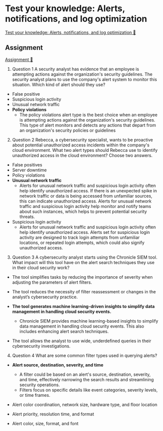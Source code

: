 # Test your knowledge: Alerts, notifications, and log optimization

[Test your knowledge: Alerts, notifications, and log optimization 🔗](https://www.coursera.org/learn/detect-respond-and-recover-from-cloud-cybersecurity-attacks/assignment-submission/wf0RR/test-your-knowledge-alerts-notifications-and-log-optimization)

## Assignment

[Assignment 🔗](https://www.coursera.org/learn/detect-respond-and-recover-from-cloud-cybersecurity-attacks/assignment-submission/wf0RR/test-your-knowledge-alerts-notifications-and-log-optimization/attempt)

1.  Question 1
    A security analyst has evidence that an employee is attempting actions against the organization's security guidelines. The security analyst plans to use the company's alert system to monitor this situation. Which kind of alert should they use?

- False positive
- Suspicious login activity
- Unusual network traffic
- **Policy violations**
  - The policy violations alert type is the best choice when an employee is attempting actions against the organization's security guidelines. This type of alert monitors and detects any actions that depart from an organization's security policies or guidelines

2. Question 2
   Rebecca, a cybersecurity specialist, wants to be proactive about potential unauthorized access incidents within the company's cloud environment. What two alert types should Rebecca use to identify unauthorized access in the cloud environment? Choose two answers.

- False positives
- Server downtime
- Policy violations
- **Unusual network traffic**
  - Alerts for unusual network traffic and suspicious login activity often help identify unauthorized access. If there is an unexpected spike in network traffic or data is being accessed from unfamiliar sources, this can indicate unauthorized access. Alerts for unusual network traffic and suspicious login activity help monitor and notify teams about such instances, which helps to prevent potential security threats.
- Suspicious login activity
  - Alerts for unusual network traffic and suspicious login activity often help identify unauthorized access. Alerts set for suspicious login activity are designed to track login attempts from unfamiliar locations, or repeated login attempts, which could also signify unauthorized access.

3. Question 3
   A cybersecurity analyst starts using the Chronicle SIEM tool. What impact will this tool have on the alert search techniques they use in their cloud security work?

- The tool simplifies tasks by reducing the importance of severity when adjusting the parameters of alert filters.

- The tool reduces the necessity of filter reassessment or changes in the analyst’s cybersecurity practice.

- **The tool generates machine learning-driven insights to simplify data management in handling cloud security events.**

  - Chronicle SIEM provides machine learning-based insights to simplify data management in handling cloud security events. This also includes enhancing alert search techniques.

- The tool allows the analyst to use wide, underdefined queries in their cybersecurity investigations.

4. Question 4
   What are some common filter types used in querying alerts?

- **Alert source, destination, severity, and time**

  - A filter could be based on an alert's source, destination, severity, and time, effectively narrowing the search results and streamlining security operations.
  - Filters focus on specific details like event categories, severity levels, or time frames.

- Alert color coordination, network size, hardware type, and floor location
- Alert priority, resolution time, and format
- Alert color, size, format, and font
